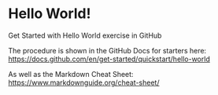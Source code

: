 # Hello World!
Get Started with Hello World exercise in GitHub

The procedure is shown in the GitHub Docs for starters here: https://docs.github.com/en/get-started/quickstart/hello-world

As well as the Markdown Cheat Sheet: https://www.markdownguide.org/cheat-sheet/
